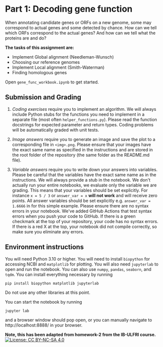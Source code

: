 # Part 1: Decoding gene function
When annotating candidate genes or ORFs on a new genome, some may correspond to actual genes and some detected by chance. How can we tell which ORFs correspond to the actual genes? And how can we tell what the proteins are and do? 

**The tasks of this assignment are:**
- Implement Global alignment (Needleman-Wunsch)
- Choosing our reference genomes 
- Implement Local alignment (Smith-Waterman) 
- Finding homologous genes

Open `gene_func_workbook.ipynb` to get started.

## Submission and Grading
1. *Coding exercises* require you to implement an algorithm. We will always include Python stubs for the functions you need to implement in a separate file (most often `helper_functions.py`). Please read the function docstrings for expected parameter and return types. Coding problems will be automatically graded with unit tests.

2. *Image answers* require you to generate an image and save the plot to a corresponding file in `<img>.png`. Please ensure that your images have the exact same name as specified in the instructions and are stored in the root folder of the repository (the same folder as the README.md file).

3. *Variable answers* require you to write down your answers into variables. Please be careful that the variables have the exact same name as in the instructions. We will always provide a stub in the notebook. We don't actually run your entire notebooks, we evaluate only the variable we are grading. This means that your variables should be set explicitly. For instance `x = 5 / 3` or `answer_var = x` **will not work** and will receive zero points. All answer variables should be set explicitly e.g. `answer_var = 1.6666` in for this simple example. Please ensure there are no syntax errors in your notebook. We've added GitHub Actions that test syntax errors when you push your code to GitHub. If there is a green checkmark at the top of your repository, your code has no syntax errors. If there is a red X at the top, your notebook did not compile correctly, so make sure you eliminate any errors.

## Environment instructions

You will need Python 3.10 or higher. You will need to install `biopython` for accessing NCBI and `matplotlib` for plotting. You will also need `jupyterlab` to open and run the notebook. You can also use `numpy`, `pandas`, `seaborn`, and `tqdm`. You can install everything necessary by running
```
pip install biopython matplotlib jupyterlab
```
Do not use any other libraries at this point.

You can start the notebook by running
```
jupyter lab
```
and a browser window should pop open, or you can manually navigate to http://localhost:8888/ in your browser.

**Note, this has been adapted from homework-2 from the IB-ULFRI course.** 
[![License: CC BY-NC-SA 4.0](https://licensebuttons.net/l/by-nc-sa/4.0/80x15.png)](https://creativecommons.org/licenses/by-nc-sa/4.0/)
